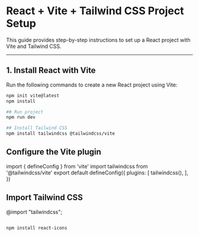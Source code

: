 # React + Vite + Tailwind CSS Project Setup

This guide provides step-by-step instructions to set up a React project with Vite and Tailwind CSS.

---

## 1. Install React with Vite

Run the following commands to create a new React project using Vite:

```bash
npm init vite@latest
npm install

## Run project
npm run dev

## Install Tailwind CSS
npm install tailwindcss @tailwindcss/vite

```

## Configure the Vite plugin
import { defineConfig } from 'vite'
import tailwindcss from '@tailwindcss/vite'
export default defineConfig({
  plugins: [
    tailwindcss(),
  ],
})

## Import Tailwind CSS
@import "tailwindcss";

```bash

npm install react-icons

```